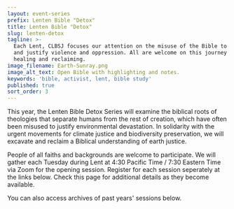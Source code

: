 ```yaml
---
layout: event-series
prefix: Lenten Bible "Detox"
title: Lenten Bible "Detox"
slug: lenten-detox
tagline: >-
  Each Lent, CLBSJ focuses our attention on the misuse of the Bible to promote
  and justify violence and oppression. All are welcome on this journey of
  healing and reclaiming.
image_filename: Earth-Sunray.png
image_alt_text: Open Bible with highlighting and notes.
keywords: 'bible, activist, lent, bible study'
published: true
sort_order: 3
---
```

This year, the Lenten Bible Detox Series will examine the biblical roots of theologies that separate humans from the rest of creation, which have often been misused to justify environmental devastation. In solidarity with the urgent movements for climate justice and biodiversity preservation, we will excavate and reclaim a Biblical understanding of earth justice.

People of all faiths and backgrounds are welcome to participate. We will gather each Tuesday during Lent at 4:30 Pacific Time / 7:30 Eastern Time via Zoom for the opening session. Register for each session seperately at the links below. Check this page for additional details as they become available.

You can also access archives of past years' sessions below.

